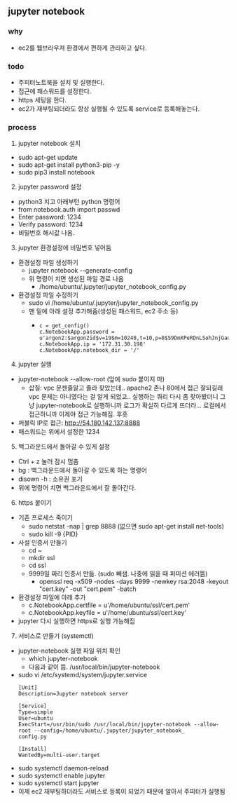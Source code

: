 ## jupyter notebook

### why

- ec2를 웹브라우져 환경에서 편하게 관리하고 싶다.

### todo

- 주피터노트북을 설치 및 실행한다.
- 접근에 패스워드를 설정한다.
- https 세팅을 한다.
- ec2가 재부팅되더라도 항상 실행될 수 있도록 service로 등록해놓는다.

### process

1. jupyter notebook 설치
  - sudo apt-get update
  - sudo apt-get install python3-pip -y
  - sudo pip3 install notebook

2. jupyter password 설정
  - python3 치고 아래부턴 python 명령어
  - from notebook.auth import passwd
  - Enter password: 1234
  - Verify password: 1234
  - 비밀번호 해시값 나옴.
  
3. jupyter 환경설정에 비밀번호 넣어둠
  - 환경설정 파일 생성하기
    - jupyter notebook --generate-config
    - 위 명령어 치면 생성된 파일 경로 나옴
      - /home/ubuntu/.jupyter/jupyter_notebook_config.py
  - 환경설정 파일 수정하기
    - sudo vi /home/ubuntu/.jupyter/jupyter_notebook_config.py
    - 맨 밑에 아래 설정 추가해줌(생성된 패스워드, ec2 주소 등)
      - ```
		c = get_config()
		c.NotebookApp.password = u'argon2:$argon2id$v=19$m=10240,t=10,p=8$S9DmXPeRDnLSohJnjGad0A$+GOgwYJgoXSJbFZuRk+8KA+VbCHHjtwl1iVfsPvY6GI'
		c.NotebookApp.ip = '172.31.30.198'
		c.NotebookApp.notebook_dir = '/'
		```

4. jupyter 실행
  - jupyter-notebook --allow-root (앞에 sudo 붙이지 마)
    - 삽질: vpc 문젠줄알고 졸라 찾았는데.. apache2 존나 80에서 접근 잘되길래 vpc 문제는 아니였다는 걸 알게 되었고.. 실행하는 쿼리 다시 좀 찾아봤더니 그냥 jupyter-notebook로 실행하니까 로그가 확실히 다르게 뜨더라... 로컬에서 접근하니까 이제야 접근 가능해짐. 후훗
  - 퍼블릭 IP로 접근: http://54.180.142.137:8888
  - 패스워드는 위에서 설정한 1234

5. 백그라운드에서 돌아갈 수 있게 설정
  - Ctrl + z 눌러 잠시 멈춤
  - bg : 백그라운드에서 돌아갈 수 있도록 하는 명령어
  - disown -h : 소유권 포기
  - 위에 명령어 치면 백그라운드에서 잘 돌아간다.

6. https 붙이기
  - 기존 프로세스 죽이기
    - sudo netstat -nap | grep 8888 (없으면 sudo apt-get install net-tools)
    - sudo kill -9 {PID}
  - 사설 인증서 만들기
    - cd ~
    - mkdir ssl
    - cd ssl
    - 9999일 짜리 인증서 만듦. (sudo 빼샘. 나중에 읽을 때 퍼미션 에러뜸)
      - openssl req -x509 -nodes -days 9999 -newkey rsa:2048 -keyout "cert.key" -out "cert.pem" -batch
  - 환경설정 파일에 아래 추가
    - c.NotebookApp.certfile = u'/home/ubuntu/ssl/cert.pem'
    - c.NotebookApp.keyfile = u'/home/ubuntu/ssl/cert.key'
  - jupyter 다시 실행하면 https로 실행 가능해짐

7. 서비스로 만들기 (systemctl)
  - jupyter-notebook 실행 파일 위치 확인
    - which jupyter-notebook
    - 다음과 같이 뜸. /usr/local/bin/jupyter-notebook
  - sudo vi /etc/systemd/system/jupyter.service
    ```
	[Unit]
	Description=Jupyter notebook server

	[Service]
	Type=simple
	User=ubuntu
	ExecStart=/usr/bin/sudo /usr/local/bin/jupyter-notebook --allow-root --config=/home/ubuntu/.jupyter/jupyter_notebook_
	config.py

	[Install]
	WantedBy=multi-user.target
    ```
  - sudo systemctl daemon-reload
  - sudo systemctl enable jupyter
  - sudo systemctl start jupyter
  - 이제 ec2 재부팅하더라도 서비스로 등록이 되었기 때문에 알아서 주피터가 실행됨
